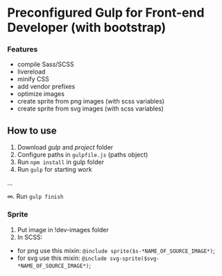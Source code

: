 # Preconfigured Gulp for Front-end Developer (with bootstrap)

### Features

* compile Sass/SCSS
* livereload
* minify CSS
* add vendor prefixes
* optimize images
* create sprite from png images (with scss variables)
* create sprite from svg images (with scss variables)

## How to use

1. Download *gulp* and *project* folder
2. Configure paths in `gulpfile.js` (paths object)
3. Run `npm install` in gulp folder
4. Run `gulp` for starting work

...

&#8734;.  Run `gulp finish`


### Sprite

1. Put image in !dev-images folder
2. In SCSS:
  * for png use this mixin:
    `@include sprite($s-*NAME_OF_SOURCE_IMAGE*)`;
  * for svg use this mixin:
    `@include svg-sprite($svg-*NAME_OF_SOURCE_IMAGE*)`;